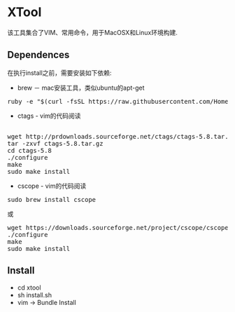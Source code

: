 # XTool
该工具集合了VIM、常用命令，用于MacOSX和Linux环境构建.

## Dependences
在执行install之前，需要安装如下依赖:

* brew － mac安装工具，类似ubuntu的apt-get

<pre>
ruby -e "$(curl -fsSL https://raw.githubusercontent.com/Homebrew/install/master/install)"</pre>
	
* ctags - vim的代码阅读

<pre>	
wget http://prdownloads.sourceforge.net/ctags/ctags-5.8.tar.gz
tar -zxvf ctags-5.8.tar.gz
cd ctags-5.8
./configure
make
sudo make install</pre>

* cscope - vim的代码阅读

<pre>sudo brew install cscope</pre>


或
<pre>
wget https://downloads.sourceforge.net/project/cscope/cscope/15.8a/cscope-15.8a.tar.gz 
./configure
make
sudo make install</pre>
	

## Install
* cd xtool
* sh install.sh
* vim -> Bundle Install